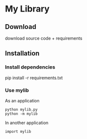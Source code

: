 # My Library
## Download
download source code + requirements

## Installation
### Install dependencies
pip install -r requirements.txt
### Use mylib
As an application
```
python mylib.py
python -m mylib
```

In another application
```
import mylib
```
